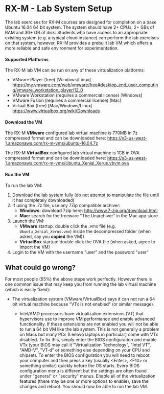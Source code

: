 # RX-M - Lab System Setup

The lab exercises for RX-M courses are designed for completion on a base Ubuntu 16.04 64 bit system. The
system should have 2+ CPUs, 2+ GBs of RAM and 30+ GB of disk. Students who have access to an appropriate
existing system (e.g. a typical cloud instance) can perform the lab exercises on that system, however,
RX-M provides a prebuilt lab VM which offers a more reliable and safe environment for experimentation.


#### Supported Platforms

The RX-M lab VM can be run on any of these virtualization platforms:

- VMware Player (free) [Windows/Linux] https://my.vmware.com/web/vmware/free#desktop_end_user_computing/vmware_workstation_player/12_0
- VMware Workstation (requires a commercial license) [Windows]
- VMware Fusion (requires a commercial license) [Mac]
- Virtual Box (free) [Mac/Windows/Linux] https://www.virtualbox.org/wiki/Downloads


#### Download the VM

The RX-M **VMware** configured lab virtual machine is 770MB in 7z compressed format and can be downloaded here: https://s3-us-west-1.amazonaws.com/rx-m-vms/ubuntu-16.04.7z

The RX-M **VirtualBox** configured lab virtual machine is 1GB in OVA compressed format and can be downloaded here: https://s3-us-west-1.amazonaws.com/rx-m-vms/Ubuntu_Xenial_Xerus.vbvm.ova


#### Run the VM

To run the lab VM:
1. Download the lab system fully (do not attempt to manipulate the file until it has completely downloaded)
2. If using the .7z file, use any 7Zip compatible archiver:
     - __Windows:__ download 7zip here: http://www.7-zip.org/download.html
     - __Mac:__ search for the freeware "The Unarchiver" in the Mac app store
3. Launch the VM:
     - **VMware** startup: double click the .vmx file (e.g. `Ubuntu_Xenial_Xerus.vmx`) inside the decompressed folder (when
       asked, say you __copied__ the VM))
     - **VirtualBox** startup: double click the OVA file (when asked, agree to import the VM)
4. Login to the VM with the username "user" and the password "user"


## What could go wrong?

For most people (95%) the above steps work perfectly. However there is one common issue that may keep you from running the
lab virtual machine (which is easily fixed):

- The virtualization system (VMware/VirtualBox) says it can not run a 64 bit virtual machine because "VTx is not
  enabled" (or similar message).

     - Intel/AMD processors have virtualization extensions (VT) that hypervisors use to improve VM performance and enable advanced functionality. If these extensions are not enabled you will not be able to run a 64 bit VM like the lab
     system. This is not generally a problem on Macs but many PCs (Lenovo laptops in particular) come with VTx
     disabled. To fix this, simply enter the BIOS configuration and enable VTx (your BIOS may call it "Virtualization
     Technology", "Intel VT", "AMD-V", "VT-d" or something else depending on your CPU and chipset). To enter the BIOS
     configuration you will need to reboot your computer and then press a key (usually \<Enter\>, \<F10\> or something
     similar) quickly before the OS starts. Every BIOS configuration menu is different but the settings are often found
     under "general" or "security" menus. Enable all of the virtualization features (there may be one or more options to
     enable), save the changes and reboot. You should now be able to run the lab VM.
     